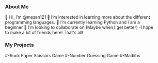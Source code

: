 ### About Me
👋 Hi, I’m @mesan121
👀 I’m interested in learning more about the different programming languages.
🌱 I’m currently learning Python and I am a beginner
💞️ I’m looking to collaborate on (Maybe when I get better) -I hope to make a lot of friends here! That's all!

### My Projects
#-Rock Paper Scissors Game
#-Number Guessing Game
#-Madlibs
